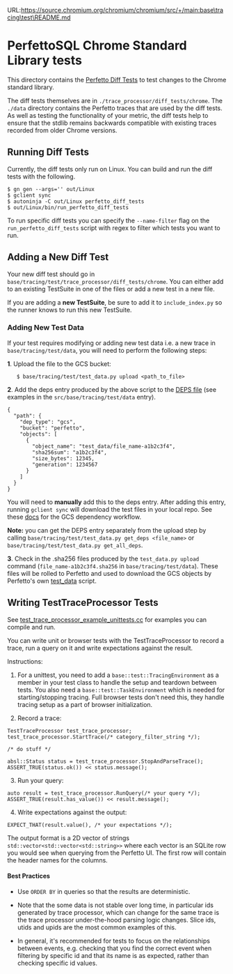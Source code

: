 URL:https://source.chromium.org/chromium/chromium/src/+/main:base\tracing\test\README.md
# PerfettoSQL Chrome Standard Library tests

This directory contains the [Perfetto Diff Tests](https://perfetto.dev/docs/analysis/trace-processor#diff-tests) to test changes to the Chrome standard library.

The diff tests themselves are in `./trace_processor/diff_tests/chrome`. The `./data` directory contains the Perfetto traces that are used by the diff tests. As well as testing the functionality of your metric, the diff tests help to ensure that the stdlib remains backwards compatible with existing traces recorded from older Chrome versions.

## Running Diff Tests

Currently, the diff tests only run on Linux. You can build and run the diff tests with the following.

```
$ gn gen --args='' out/Linux
$ gclient sync
$ autoninja -C out/Linux perfetto_diff_tests
$ out/Linux/bin/run_perfetto_diff_tests
```

To run specific diff tests you can specify the `--name-filter` flag on the `run_perfetto_diff_tests` script with regex to filter which tests you want to run.

## Adding a New Diff Test

Your new diff test should go in `base/tracing/test/trace_processor/diff_tests/chrome`. You can either add to an existing TestSuite in one of the files or add a new test in a new file.

If you are adding a **new TestSuite**, be sure to add it to `include_index.py` so the runner knows to run this new TestSuite.

### Adding New Test Data

If your test requires modifying or adding new test data i.e. a new trace in `base/tracing/test/data`, you will need to perform the following steps:

**1**. Upload the file to the GCS bucket:
```
   $ base/tracing/test/test_data.py upload <path_to_file>
```
**2**. Add the deps entry produced by the above script to the [DEPS file](../../../DEPS) (see examples in the `src/base/tracing/test/data` entry).
```
{
  "path": {
    "dep_type": "gcs",
    "bucket": "perfetto",
    "objects": [
      {
        "object_name": "test_data/file_name-a1b2c3f4",
        "sha256sum": "a1b2c3f4",
        "size_bytes": 12345,
        "generation": 1234567
      }
    ]
  }
}
```
You will need to **manually** add this to the deps entry. After adding this entry, running `gclient sync` will download the test files in your local repo. See these [docs](https://chromium.googlesource.com/chromium/src/+/HEAD/docs/gcs_dependencies.md) for the GCS dependency workflow.

**Note:** you can get the DEPS entry separately from the upload step by calling `base/tracing/test/test_data.py get_deps <file_name>` or `base/tracing/test/test_data.py get_all_deps`.

**3**. Check in the .sha256 files produced by the `test_data.py upload` command (`file_name-a1b2c3f4.sha256` in `base/tracing/test/data`). These files will be rolled to Perfetto and used to download the GCS objects by Perfetto's own [test_data](../../../third_party/perfetto/tools/test_data) script.

## Writing TestTraceProcessor Tests

See [test_trace_processor_example_unittests.cc](../../test/test_trace_processor_example_unittest.cc) for examples you can compile and run.

You can write unit or browser tests with the TestTraceProcessor to record a trace, run a query on it and write expectations against the result.

Instructions:

1. For a unittest, you need to add a `base::test::TracingEnvironment` as a member in your test class to handle the setup and teardown between tests. You also need a `base::test::TaskEnvironment` which is needed for starting/stopping tracing. Full browser tests don't need this, they handle tracing setup as a part of browser initialization.

2. Record a trace:
```
TestTraceProcessor test_trace_processor;
test_trace_processor.StartTrace(/* category_filter_string */);

/* do stuff */

absl::Status status = test_trace_processor.StopAndParseTrace();
ASSERT_TRUE(status.ok()) << status.message();
```

3. Run your query:
```
auto result = test_trace_processor.RunQuery(/* your query */);
ASSERT_TRUE(result.has_value()) << result.message();
```

4. Write expectations against the output:
```
EXPECT_THAT(result.value(), /* your expectations */);
```

The output format is a 2D vector of strings `std::vector<std::vector<std::string>>` where each vector is an SQLite row you would see when querying from the Perfetto UI. The first row will contain the header names for the columns.

#### Best Practices

* Use `ORDER BY` in queries so that the results are deterministic.

* Note that the some data is not stable over long time, in particular ids generated by trace processor, which can change for the same trace is the trace processor under-the-hood parsing logic changes. Slice ids, utids and upids are the most common examples of this.

* In general, it's recommended for tests to focus on the relationships between events, e.g. checking that you find the correct event when filtering by specific id and that its name is as expected, rather than checking specific id values.
